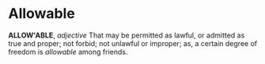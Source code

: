 # Allowable

**ALLOW'ABLE**, _adjective_ That may be permitted as lawful, or admitted as true and proper; not forbid; not unlawful or improper; as, a certain degree of freedom is _allowable_ among friends.